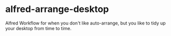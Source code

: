 alfred-arrange-desktop
======================

Alfred Workflow for when you don't like auto-arrange, but you like to tidy up your desktop from time to time.
